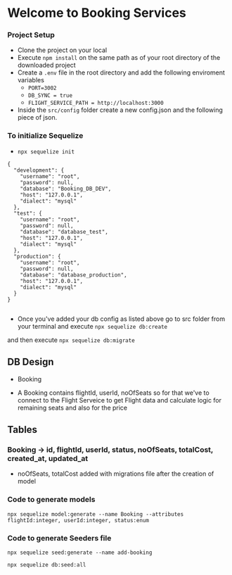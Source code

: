 # Welcome to Booking Services

### Project Setup
- Clone the project on your local
- Execute `npm install` on the same path as of your root directory of the downloaded project
- Create a `.env` file in the root directory and add the following enviroment variables
    - `PORT=3002`
    - `DB_SYNC = true`
    - `FLIGHT_SERVICE_PATH = http://localhost:3000`
- Inside the `src/config` folder create a new config.json and the following piece of json.

### To initialize Sequelize 
- `npx sequelize init`

```
{
  "development": {
    "username": "root",
    "password": null,
    "database": "Booking_DB_DEV",
    "host": "127.0.0.1",
    "dialect": "mysql"
  },
  "test": {
    "username": "root",
    "password": null,
    "database": "database_test",
    "host": "127.0.0.1",
    "dialect": "mysql"
  },
  "production": {
    "username": "root",
    "password": null,
    "database": "database_production",
    "host": "127.0.0.1",
    "dialect": "mysql"
  }
}


```

- Once you've added your db config as listed above go to src folder from your terminal and execute `npx sequelize db:create`

and then execute `npx sequelize db:migrate`


## DB Design
 - Booking


 - A Booking contains flightId, userId, noOfSeats so for that we've to connect to the Flight Serveice to get Flight data and calculate logic for remaining seats and also for the price


## Tables

### Booking -> id, flightId, userId, status, noOfSeats, totalCost, created_at, updated_at

- noOfSeats, totalCost added with migrations file after the creation of model


### Code to generate models
```
npx sequelize model:generate --name Booking --attributes flightId:integer, userId:integer, status:enum
```
### Code to generate Seeders file
```
npx sequelize seed:generate --name add-booking
```
```
npx sequelize db:seed:all
```